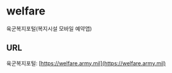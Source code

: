# welfare
육군복지포털(복지시설 모바일 예약앱)

## URL
육군복지포털: [https://welfare.army.mil](https://welfare.army.mil)
